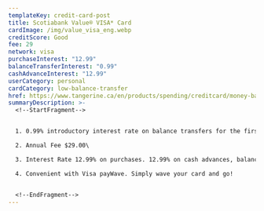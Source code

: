 ```yaml
---
templateKey: credit-card-post
title: Scotiabank Value® VISA* Card
cardImage: /img/value_visa_eng.webp
creditScore: Good
fee: 29
network: visa
purchaseInterest: "12.99"
balanceTransferInterest: "0.99"
cashAdvanceInterest: "12.99"
userCategory: personal
cardCategory: low-balance-transfer
href: https://www.tangerine.ca/en/products/spending/creditcard/money-back/
summaryDescription: >-
  <!--StartFragment-->


  1. 0.99% introductory interest rate on balance transfers for the first 6 months\

  2. Annual Fee $29.00\

  3. Interest Rate 12.99% on purchases. 12.99% on cash advances, balance transfers and Scotia Credit Card Cheques\

  4. Convenient with Visa payWave. Simply wave your card and go!


  <!--EndFragment-->
---
```

